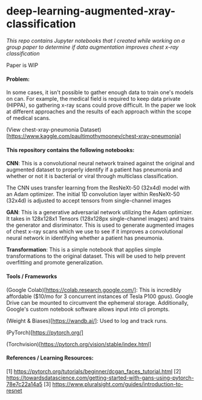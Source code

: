 # deep-learning-augmented-xray-classification
_This repo contains Jupyter notebooks that I created while working on a group paper to determine if data augmentation improves chest x-ray classification_

Paper is WIP

#### Problem:
In some cases, it isn't possible to gather enough data to train one's models on can. For example, the medical field is required to keep data private (HIPPA), so gathering x-ray scans could prove difficult. In the paper we look at different approaches and the results of each approach within the scope of medical scans.

(View chest-xray-pneumonia Dataset)[https://www.kaggle.com/paultimothymooney/chest-xray-pneumonia]

#### This repository contains the following notebooks:

__CNN__: This is a convolutional neural network trained against the original and augmented dataset to properly identify if a patient has pneumonia and whether or not it is bacterial or viral through multiclass classification. 

The CNN uses transfer learning from the ResNeXt-50 (32x4d) model with an Adam optimizer. The initial 1D convolution layer within ResNeXt-50 (32x4d) is adjusted to accept tensors from single-channel images


__GAN__: This is a generative adversarial network utilizing the Adam optimizer. It takes in 128x128x1 Tensors (128x128px single-channel images) and trains the generator and disriminator. This is used to generate augmented images of chest x-ray scans which we use to see if it improves a convolutional neural network  in identifying whether a patient has pneumonia.


__Transformation__: This is a simple notebook that applies simple transformations to the original dataset. This will be used to help prevent overfitting and promote generalization. 

#### Tools / Frameworks

(Google Colab)[https://colab.research.google.com/]: This is incredibly affordable ($10/mo for 3 concurrent instances of Tesla P100 gpus). Google Drive can be mounted to circumvent the ephemeral storage. Additionally, Google's custom notebook software allows input into cli prompts.

(Weight & Biases)[https://wandb.ai/]: Used to log and track runs.

(PyTorch)[https://pytorch.org/]

(Torchvision)[https://pytorch.org/vision/stable/index.html]

#### References / Learning Resources:
[1] https://pytorch.org/tutorials/beginner/dcgan_faces_tutorial.html
[2] https://towardsdatascience.com/getting-started-with-gans-using-pytorch-78e7c22a14a5
[3] https://www.pluralsight.com/guides/introduction-to-resnet